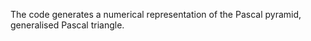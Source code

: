 The code generates a numerical representation of the Pascal pyramid, generalised Pascal triangle.
 

